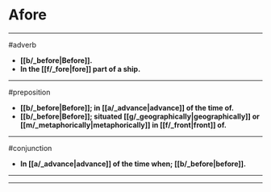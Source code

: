 # Afore
---
#adverb
- **[[b/_before|Before]].**
- **In the [[f/_fore|fore]] part of a ship.**
---
#preposition
- **[[b/_before|Before]]; in [[a/_advance|advance]] of the time of.**
- **[[b/_before|Before]]; situated [[g/_geographically|geographically]] or [[m/_metaphorically|metaphorically]] in [[f/_front|front]] of.**
---
#conjunction
- **In [[a/_advance|advance]] of the time when; [[b/_before|before]].**
---
---
